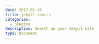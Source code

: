 ```yaml
---
date: 2017-01-16
title: jekyll-search
categories:
  - plugins
description: Search on your Jekyll site
type: Document
---
```

